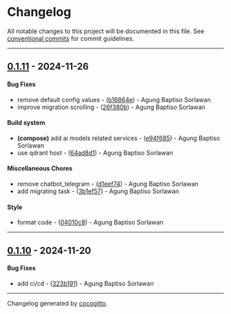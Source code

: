 # Changelog
All notable changes to this project will be documented in this file. See [conventional commits](https://www.conventionalcommits.org/) for commit guidelines.

- - -
## [0.1.11](https://gitlab.prosa.ai/prosa-ai/nlp/giz/giz-climate-api/compare/04010c8c340eb6fcbc2ab1e67d38d4a16f30e09a..0.1.11) - 2024-11-26
#### Bug Fixes
- remove default config values - ([b16864e](https://gitlab.prosa.ai/prosa-ai/nlp/giz/giz-climate-api/commit/b16864ec37d06ba2b7b1163e95f57807efe4926d)) - Agung Baptiso Sorlawan
- improve migration scrolling - ([26f380b](https://gitlab.prosa.ai/prosa-ai/nlp/giz/giz-climate-api/commit/26f380b07bb84dd421aced6b7ffcd020f3c174fa)) - Agung Baptiso Sorlawan
#### Build system
- **(compose)** add ai models related services - ([e94f685](https://gitlab.prosa.ai/prosa-ai/nlp/giz/giz-climate-api/commit/e94f685e742382cd23f91f9f307dd7303b8fe2d5)) - Agung Baptiso Sorlawan
- use qdrant host - ([64ad8d1](https://gitlab.prosa.ai/prosa-ai/nlp/giz/giz-climate-api/commit/64ad8d156be649056c7525e829b701231da96e93)) - Agung Baptiso Sorlawan
#### Miscellaneous Chores
- remove chatbot_telegram - ([d1eef74](https://gitlab.prosa.ai/prosa-ai/nlp/giz/giz-climate-api/commit/d1eef7488ed6391e9671385171fd86d03045cabc)) - Agung Baptiso Sorlawan
- add migrating task - ([3b1ef57](https://gitlab.prosa.ai/prosa-ai/nlp/giz/giz-climate-api/commit/3b1ef57f7a5c7d9faded4fcd10281d640ec4d54c)) - Agung Baptiso Sorlawan
#### Style
- format code - ([04010c8](https://gitlab.prosa.ai/prosa-ai/nlp/giz/giz-climate-api/commit/04010c8c340eb6fcbc2ab1e67d38d4a16f30e09a)) - Agung Baptiso Sorlawan

- - -

## [0.1.10](https://gitlab.prosa.ai/prosa-ai/nlp/giz/giz-climate-api/compare/323b191c5aff51db87b5dbd62059f0fe1c10fcf4..0.1.10) - 2024-11-20
#### Bug Fixes
- add ci/cd - ([323b191](https://gitlab.prosa.ai/prosa-ai/nlp/giz/giz-climate-api/commit/323b191c5aff51db87b5dbd62059f0fe1c10fcf4)) - Agung Baptiso Sorlawan

- - -

Changelog generated by [cocogitto](https://github.com/cocogitto/cocogitto).
